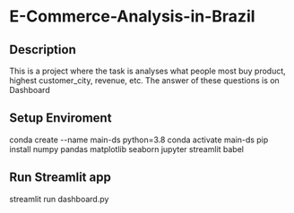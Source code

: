 # E-Commerce-Analysis-in-Brazil
Description
-----------------
This is a project where the task is analyses what people most buy product, highest customer_city, revenue, etc.
The answer of these questions is on Dashboard

Setup Enviroment
-------------------
conda create --name main-ds python=3.8
conda activate main-ds
pip install numpy pandas matplotlib seaborn jupyter streamlit babel

Run Streamlit app
-------------------
streamlit run dashboard.py
